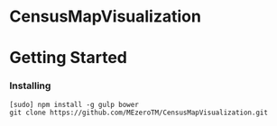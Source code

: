 # CensusMapVisualization
# Getting Started
### Installing
    [sudo] npm install -g gulp bower 
    git clone https://github.com/MEzeroTM/CensusMapVisualization.git
    
